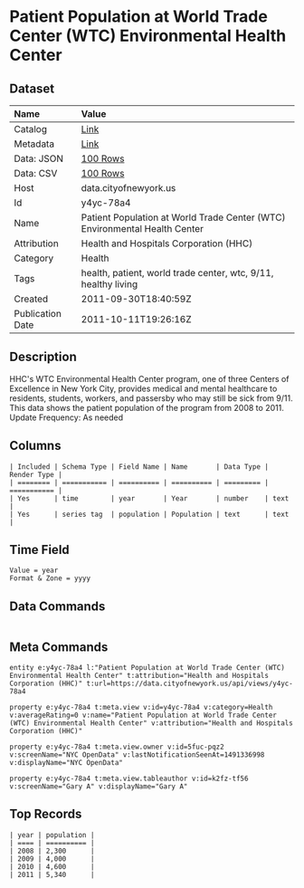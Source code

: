 # Patient Population at World Trade Center (WTC) Environmental Health Center

## Dataset

| Name | Value |
| :--- | :---- |
| Catalog | [Link](https://catalog.data.gov/dataset/patient-population-at-world-trade-center-wtc-environmental-health-center-320fd) |
| Metadata | [Link](https://data.cityofnewyork.us/api/views/y4yc-78a4) |
| Data: JSON | [100 Rows](https://data.cityofnewyork.us/api/views/y4yc-78a4/rows.json?max_rows=100) |
| Data: CSV | [100 Rows](https://data.cityofnewyork.us/api/views/y4yc-78a4/rows.csv?max_rows=100) |
| Host | data.cityofnewyork.us |
| Id | y4yc-78a4 |
| Name | Patient Population at World Trade Center (WTC) Environmental Health Center |
| Attribution | Health and Hospitals Corporation (HHC) |
| Category | Health |
| Tags | health, patient, world trade center, wtc, 9/11, healthy living |
| Created | 2011-09-30T18:40:59Z |
| Publication Date | 2011-10-11T19:26:16Z |

## Description

HHC's WTC Environmental Health Center program, one of three Centers of Excellence in New York City, provides medical and mental healthcare to residents, students, workers, and passersby who may still be sick from 9/11.  This data shows the patient population of the program from 2008 to 2011.
Update Frequency: As needed

## Columns

```ls
| Included | Schema Type | Field Name | Name       | Data Type | Render Type |
| ======== | =========== | ========== | ========== | ========= | =========== |
| Yes      | time        | year       | Year       | number    | text        |
| Yes      | series tag  | population | Population | text      | text        |
```

## Time Field

```ls
Value = year
Format & Zone = yyyy
```

## Data Commands

```ls
```

## Meta Commands

```ls
entity e:y4yc-78a4 l:"Patient Population at World Trade Center (WTC) Environmental Health Center" t:attribution="Health and Hospitals Corporation (HHC)" t:url=https://data.cityofnewyork.us/api/views/y4yc-78a4

property e:y4yc-78a4 t:meta.view v:id=y4yc-78a4 v:category=Health v:averageRating=0 v:name="Patient Population at World Trade Center (WTC) Environmental Health Center" v:attribution="Health and Hospitals Corporation (HHC)"

property e:y4yc-78a4 t:meta.view.owner v:id=5fuc-pqz2 v:screenName="NYC OpenData" v:lastNotificationSeenAt=1491336998 v:displayName="NYC OpenData"

property e:y4yc-78a4 t:meta.view.tableauthor v:id=k2fz-tf56 v:screenName="Gary A" v:displayName="Gary A"
```

## Top Records

```ls
| year | population | 
| ==== | ========== | 
| 2008 | 2,300      | 
| 2009 | 4,000      | 
| 2010 | 4,600      | 
| 2011 | 5,340      | 
```